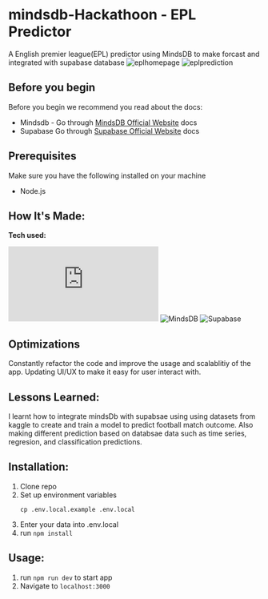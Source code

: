 # mindsdb-Hackathoon - EPL Predictor

A English premier league(EPL) predictor using MindsDB to make forcast and integrated with supabase database
![eplhomepage](https://user-images.githubusercontent.com/101972392/234756667-5a719c53-272a-43b7-96e9-3ed384fbc001.jpg)
![eplprediction](https://user-images.githubusercontent.com/101972392/234756705-0aa277ed-bf26-43f5-80bc-2012a9ddc350.jpg)

## Before you begin
Before you begin we recommend you read about the docs:
* Mindsdb - Go through [MindsDB Official Website](https://mindsdb.com/) docs
* Supabase Go through [Supabase Official Website](https://supabase.com/) docs
## Prerequisites
Make sure you have the following installed on your machine
* Node.js

## How It's Made:

**Tech used:**<p>![NextJS](https://img.shields.io/static/v1?label=|&message=NEXT.JS&color=2b625f&style=plastic&logo=next.js) ![MindsDB](https://img.shields.io/static/v1?label=|&message=MINDSDB&color=bbb111&style=plastic&logo=mindsDB) ![Supabase](https://img.shields.io/static/v1?label=|&message=SUPABASE&color=40cd8c&style=plastic&logo=supabase)</p>

## Optimizations

Constantly refactor the code and improve the usage and scalablitiy of the app. Updating UI/UX to make it easy for user interact with.

## Lessons Learned:

I learnt how to integrate mindsDb with supabsae using using datasets from kaggle to create and train a model to predict football match outcome. Also making different prediction based on databsae data such as time series, regresion, and classification predictions.

## Installation:

1. Clone repo
1. Set up environment variables
   ```
   cp .env.local.example .env.local
   ```
1. Enter your data into .env.local
1. run `npm install`

## Usage:

1. run `npm run dev` to start app
1. Navigate to `localhost:3000`
